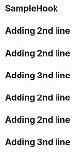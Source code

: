 # SampleHook
# Adding 2nd line
# Adding 2nd line
# Adding 3nd line
# Adding 2nd line
# Adding 2nd line
# Adding 3nd line

